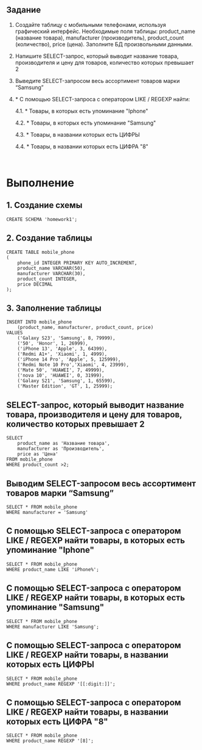 ## Задание
1. Создайте таблицу с мобильными телефонами, используя графический интерфейс. Необходимые поля таблицы: product_name (название товара), manufacturer (производитель), product_count (количество), price (цена). Заполните БД произвольными данными.
2. Напишите SELECT-запрос, который выводит название товара, производителя и цену для товаров, количество которых превышает 2
3. Выведите SELECT-запросом весь ассортимент товаров марки “Samsung”
4. \* С помощью SELECT-запроса с оператором LIKE / REGEXP найти:

    4.1. \* Товары, в которых есть упоминание "Iphone"

    4.2. \* Товары, в которых есть упоминание "Samsung"

    4.3. \* Товары, в названии которых есть ЦИФРЫ

    4.4. \* Товары, в названии которых есть ЦИФРА "8"

<br/>

# Выполнение
## 1. Создание схемы
```
CREATE SCHEMA 'homework1';
```
## 2. Создание таблицы
```
CREATE TABLE mobile_phone
( 
    phone_id INTEGER PRIMARY KEY AUTO_INCREMENT,
    product_name VARCHAR(50),
    manufacturer VARCHAR(30),
    product_count INTEGER,
    price DECIMAL
);
```
## 3. Заполнение таблицы
```
INSERT INTO mobile_phone
	(product_name, manufacturer, product_count, price)
VALUES
    ('Galaxy S23', 'Samsung', 8, 79999),
    ('50', 'Honor', 1, 26999),
    ('iPhone 13', 'Apple', 3, 64399),
    ('Redmi A1+', 'Xiaomi', 1, 4999),
    ('iPhone 14 Pro', 'Apple', 5, 125999),
    ('Redmi Note 10 Pro','Xiaomi', 4, 23999),
    ('Mate 50', 'HUAWEI', 7, 49999),
    ('nova 10', 'HUAWEI', 0, 31999),
    ('Galaxy S21', 'Samsung', 1, 65599),
    ('Master Edition', 'GT', 1, 25999);
```
## SELECT-запрос, который выводит название товара, производителя и цену для товаров, количество которых превышает 2
```
SELECT 
    product_name as 'Название товара',
    manufacturer as 'Производитель',
    price as 'Цена'
FROM mobile_phone
WHERE product_count >2;
```
## Выводим SELECT-запросом весь ассортимент товаров марки “Samsung”
```
SELECT * FROM mobile_phone
WHERE manufacturer = 'Samsung'
```
## С помощью SELECT-запроса с оператором LIKE / REGEXP найти товары, в которых есть упоминание "Iphone"
```
SELECT * FROM mobile_phone
WHERE product_name LIKE 'iPhone%';
```
## С помощью SELECT-запроса с оператором LIKE / REGEXP найти товары, в которых есть упоминание "Samsung"
```
SELECT * FROM mobile_phone
WHERE manufacturer LIKE 'Samsung';
```
## С помощью SELECT-запроса с оператором LIKE / REGEXP найти товары, в названии которых есть ЦИФРЫ
```
SELECT * FROM mobile_phone
WHERE product_name REGEXP '[[:digit:]]';
```
## С помощью SELECT-запроса с оператором LIKE / REGEXP найти товары, в названии которых есть ЦИФРА "8"
```
SELECT * FROM mobile_phone
WHERE product_name REGEXP '[8]';
```
